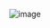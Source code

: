 
![image](https://user-images.githubusercontent.com/92800981/193443068-36b0db50-5c14-49aa-93e7-041dac3e72ff.png)
